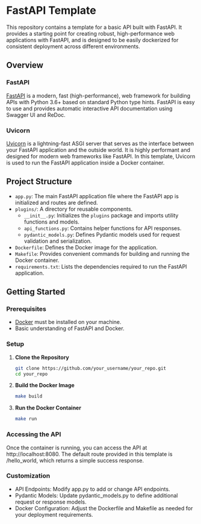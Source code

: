 # FastAPI Template

This repository contains a template for a basic API built with FastAPI. It provides a starting point for creating robust, high-performance web applications with FastAPI, and is designed to be easily dockerized for consistent deployment across different environments.

## Overview

### FastAPI

[FastAPI](https://fastapi.tiangolo.com/) is a modern, fast (high-performance), web framework for building APIs with Python 3.6+ based on standard Python type hints. FastAPI is easy to use and provides automatic interactive API documentation using Swagger UI and ReDoc.

### Uvicorn

[Uvicorn](https://www.uvicorn.org/) is a lightning-fast ASGI server that serves as the interface between your FastAPI application and the outside world. It is highly performant and designed for modern web frameworks like FastAPI. In this template, Uvicorn is used to run the FastAPI application inside a Docker container.

## Project Structure

- `app.py`: The main FastAPI application file where the FastAPI app is initialized and routes are defined.
- `plugins/`: A directory for reusable components.
  - `__init__.py`: Initializes the `plugins` package and imports utility functions and models.
  - `api_functions.py`: Contains helper functions for API responses.
  - `pydantic_models.py`: Defines Pydantic models used for request validation and serialization.
- `Dockerfile`: Defines the Docker image for the application.
- `Makefile`: Provides convenient commands for building and running the Docker container.
- `requirements.txt`: Lists the dependencies required to run the FastAPI application.

## Getting Started

### Prerequisites

- [Docker](https://www.docker.com/products/docker-desktop) must be installed on your machine.
- Basic understanding of FastAPI and Docker.

### Setup

1. **Clone the Repository**

   ```bash
   git clone https://github.com/your_username/your_repo.git
   cd your_repo

2. **Build the Docker Image**
    ```bash
    make build

2. **Run the Docker Container**
    ```bash
    make run


### Accessing the API
Once the container is running, you can access the API at http://localhost:8080. The default route provided in this template is /hello_world, which returns a simple success response.

### Customization
- API Endpoints: Modify app.py to add or change API endpoints.
- Pydantic Models: Update pydantic_models.py to define additional request or response models.
- Docker Configuration: Adjust the Dockerfile and Makefile as needed for your deployment requirements.